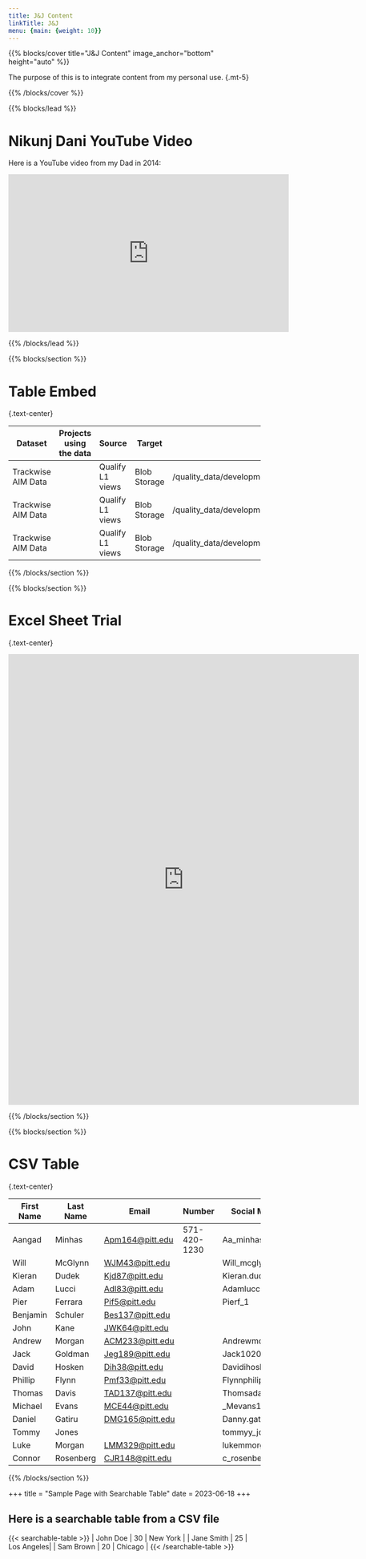 ```yaml
---
title: J&J Content
linkTitle: J&J
menu: {main: {weight: 10}}
---
```


{{% blocks/cover title="J&J Content" image_anchor="bottom" height="auto" %}}

The purpose of this is to integrate content from my personal use.
{.mt-5}

{{% /blocks/cover %}}

{{% blocks/lead %}}

# Nikunj Dani YouTube Video

Here is a YouTube video from my Dad in 2014:

<iframe width="560" height="315" src="https://www.youtube.com/embed/2gKGoYYufd0" frameborder="0" allowfullscreen></iframe>


{{% /blocks/lead %}}

{{% blocks/section %}}

# Table Embed
{.text-center}


<table>
  <thead>
    <tr>
      <th>Dataset</th>
      <th>Projects using the data</th>
      <th>Source</th>
      <th>Target</th>
      <th>Source</th>
      <th>Refresh frequency</th>
      <th>Data profiling dashboard</th>
      <th>mapping document</th>
    </tr>
  </thead>
  <tbody>
    <tr>
      <td>Trackwise AIM Data</td>
      <td> </td>
      <td>Qualify L1 views</td>
      <td>Blob Storage</td>
      <td>/quality_data/development/3_Data_Collection/TRACKWISE/AIM</td>
      <td>Daily</td>
      <td>itx-bjd-cia-drupal/dashboards/dev/analytics/GxP_Magazine/DataProfiling/quality_data/development/3_Data_Collection/TRACKWISE/AIM</td>
      <td> </td>
    </tr>
    <tr>
       <td>Trackwise AIM Data</td>
      <td> </td>
      <td>Qualify L1 views</td>
      <td>Blob Storage</td>
      <td>/quality_data/development/3_Data_Collection/TRACKWISE/AIM</td>
      <td>Daily</td>
      <td>itx-bjd-cia-drupal/dashboards/dev/analytics/GxP_Magazine/DataProfiling/quality_data/development/3_Data_Collection/TRACKWISE/AIM</td>
    </tr>
    <tr>
       <td>Trackwise AIM Data</td>
      <td> </td>
      <td>Qualify L1 views</td>
      <td>Blob Storage</td>
      <td>/quality_data/development/3_Data_Collection/TRACKWISE/AIM</td>
      <td>Daily</td>
      <td>itx-bjd-cia-drupal/dashboards/dev/analytics/GxP_Magazine/DataProfiling/quality_data/development/3_Data_Collection/TRACKWISE/AIM</td>
    </tr>
  </tbody>
</table>


{{% /blocks/section %}}

{{% blocks/section %}}

# Excel Sheet Trial
{.text-center}



<iframe width="700" height="900" frameborder="0" scrolling="no" src="https://jnj-my.sharepoint.com/personal/mr18_its_jnj_com/_layouts/15/Doc.aspx?sourcedoc={b143db88-8d16-4174-a56f-2ee36dffee44}&action=embedview&wdAllowInteractivity=False&wdHideGridlines=True&wdHideHeaders=True&wdDownloadButton=True&wdInConfigurator=True&wdInConfigurator=True"></iframe>

{{% /blocks/section %}}

{{% blocks/section %}}

# CSV Table 
{.text-center}

|First Name|Last Name|Email          |Number      |Social Meida  |Year     |Major|
|----------|---------|---------------|------------|--------------|---------|-----|
|Aangad    |Minhas   |Apm164@pitt.edu|571-420-1230|Aa_minhas68   |Junior   |     |
|Will      |McGlynn  |WJM43@pitt.edu |            |Will_mcglynn84|Senior   |     |
|Kieran    |Dudek    |Kjd87@pitt.edu |            |Kieran.dudek  |Junior   |     |
|Adam      |Lucci    |Adl83@pitt.edu |            |Adamlucci_    |Senior   |     |
|Pier      |Ferrara  |Pif5@pitt.edu  |            |Pierf_1       |Junior   |     |
|Benjamin  |Schuler  |Bes137@pitt.edu|            |              |Senior   |     |
|John      |Kane     |JWK64@pitt.edu |            |              |Junior   |     |
|Andrew    |Morgan   |ACM233@pitt.edu|            |Andrewmorgannn|Junior   |     |
|Jack      |Goldman  |Jeg189@pitt.edu|            |Jack10202002  |Senior   |     |
|David     |Hosken   |Dih38@pitt.edu |            |Davidihosken  |Senior   |     |
|Phillip   |Flynn    |Pmf33@pitt.edu |            |Flynnphilip   |Senior   |     |
|Thomas    |Davis    |TAD137@pitt.edu|            |Thomsada      |Sophomore|     |
|Michael   |Evans    |MCE44@pitt.edu |            |_Mevans17     |Sophomore|     |
|Daniel    |Gatiru   |DMG165@pitt.edu|            |Danny.gatiru  |Sophomore|     |
|Tommy     |Jones    |               |            |tommyy_jones  |Sophomore|     |
|Luke      |Morgan   |LMM329@pitt.edu|            |lukemmorgan   |Sophomore|     |
|Connor    |Rosenberg|CJR148@pitt.edu|            |c_rosenberg04 |Sophomore|     |


{{% /blocks/section %}}


+++
title = "Sample Page with Searchable Table"
date = 2023-06-18
+++

## Here is a searchable table from a CSV file

{{< searchable-table >}}
| John Doe   | 30  | New York   |
| Jane Smith | 25  | Los Angeles|
| Sam Brown  | 20  | Chicago    |
{{< /searchable-table >}}

